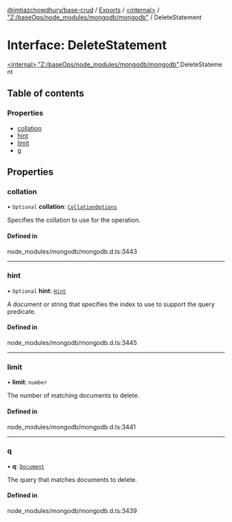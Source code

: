 [@imtiazchowdhury/base-crud](../README.md) / [Exports](../modules.md) / [\<internal\>](../modules/internal_.md) / ["Z:/baseOps/node\_modules/mongodb/mongodb"](../modules/internal_._Z__baseOps_node_modules_mongodb_mongodb_.md) / DeleteStatement

# Interface: DeleteStatement

[\<internal\>](../modules/internal_.md).["Z:/baseOps/node\_modules/mongodb/mongodb"](../modules/internal_._Z__baseOps_node_modules_mongodb_mongodb_.md).DeleteStatement

## Table of contents

### Properties

- [collation](internal_._Z__baseOps_node_modules_mongodb_mongodb_.DeleteStatement.md#collation)
- [hint](internal_._Z__baseOps_node_modules_mongodb_mongodb_.DeleteStatement.md#hint)
- [limit](internal_._Z__baseOps_node_modules_mongodb_mongodb_.DeleteStatement.md#limit)
- [q](internal_._Z__baseOps_node_modules_mongodb_mongodb_.DeleteStatement.md#q)

## Properties

### collation

• `Optional` **collation**: [`CollationOptions`](internal_._Z__baseOps_node_modules_mongodb_mongodb_.CollationOptions.md)

Specifies the collation to use for the operation.

#### Defined in

node_modules/mongodb/mongodb.d.ts:3443

___

### hint

• `Optional` **hint**: [`Hint`](../modules/internal_._Z__baseOps_node_modules_mongodb_mongodb_.md#hint)

A document or string that specifies the index to use to support the query predicate.

#### Defined in

node_modules/mongodb/mongodb.d.ts:3445

___

### limit

• **limit**: `number`

The number of matching documents to delete.

#### Defined in

node_modules/mongodb/mongodb.d.ts:3441

___

### q

• **q**: [`Document`](internal_.Document-1.md)

The query that matches documents to delete.

#### Defined in

node_modules/mongodb/mongodb.d.ts:3439
